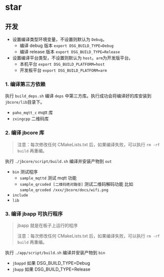 # star

## 开发

- 设置编译类型环境变量，不设置则默认为 `Debug`。
  - 编译 debug 版本 `export DSG_BUILD_TYPE=Debug`
  - 编译 release 版本 `export DSG_BUILD_TYPE=Release`
- 设置编译平台类型，不设置则默认为 `host`。`arm`为开发版平台。
  - 本机平台 `export DSG_BUILD_PLATFORM=host`
  - 开发板平台 `export DSG_BUILD_PLATFORM=arm`


### 1. 编译第三方依赖

执行 `build_deps.sh` 编译 `deps` 中第三方库。执行成功会将编译好的库安装到 `jbcore/lib`目录下。
- `paho_mqtt_c` mqtt 库
- `zxingcpp`  二维码库

### 2. 编译 jbcore 库

> 注意：每次修改任何 CMakeLists.txt 后，如果编译失败，可以执行 `rm -rf build` 再重编。

执行 `./jbcore/script/build.sh` 编译并安装产物到 `out`
- `bin` 测试程序
  - `sample_mqttd` 测试 mqtt 功能
  - `sample_qrcoded [二维码绝对路径]` 测试二维码解码功能
    比如 `sample_qrcoded /xxx/jbcore/docs/wifi.png`
- `include`
- `lib`

### 3. 编译 jbapp 可执行程序

> jbapp 就是在板子上运行的程序
> 
> 注意：每次修改任何 CMakeLists.txt 后，如果编译失败，可以执行 `rm -rf build` 再重编。

执行 `./app/script/build.sh` 编译并安装产物到 `bin`
- `jbappd` 如果 DSG_BUILD_TYPE=Debug
- `jbapp` 如果 DSG_BUILD_TYPE=Release
